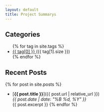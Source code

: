 ```yaml
---
layout: default
title: Project Summarys
---
```


## Categories

<ul>
{% for tag in site.tags %}
  <li>
    <a href="{{ site.baseurl }}/tags/{{ tag[0] | slugify }}/">
      {{ tag[0] }}
    </a> ({{ tag[1].size }})
  </li>
{% endfor %}
</ul>

## Recent Posts

{% for post in site.posts %}
- [**{{ post.title }}**]({{ post.url | relative_url }})  
  *{{ post.date | date: "%B %d, %Y" }}*  
  {{ post.excerpt }}
{% endfor %}
